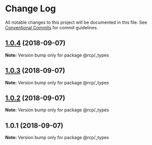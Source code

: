 # Change Log

All notable changes to this project will be documented in this file.
See [Conventional Commits](https://conventionalcommits.org) for commit guidelines.

<a name="1.0.4"></a>

## [1.0.4](https://github.com/imcuttle/rcp/compare/v1.0.3...v1.0.4) (2018-09-07)

**Note:** Version bump only for package @rcp/\_types

<a name="1.0.3"></a>

## [1.0.3](https://github.com/imcuttle/rcp/compare/v1.0.2...v1.0.3) (2018-09-07)

**Note:** Version bump only for package @rcp/\_types

<a name="1.0.2"></a>

## [1.0.2](https://github.com/imcuttle/rcp/compare/v1.0.1...v1.0.2) (2018-09-07)

**Note:** Version bump only for package @rcp/\_types

<a name="1.0.1"></a>

## 1.0.1 (2018-09-07)

**Note:** Version bump only for package @rcp/\_types
